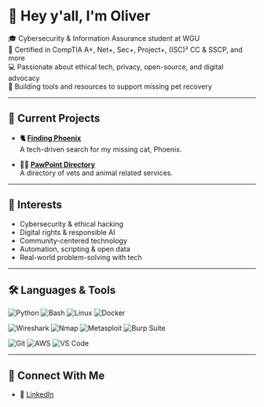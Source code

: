 <!--
**oliverbebber/oliverbebber** is a ✨ _special_ ✨ repository because its `README.md` (this file) appears on your GitHub profile.

Here are some ideas to get you started:


- 🔭 I’m currently working on ...
- 🌱 I’m currently learning ...
- 👯 I’m looking to collaborate on ...
- 🤔 I’m looking for help with ...
- 💬 Ask me about ...
- 📫 How to reach me: ...
- 😄 Pronouns: ...
- ⚡ Fun fact: ...
-->

# 👋 Hey y'all, I'm Oliver

🎓 Cybersecurity & Information Assurance student at WGU  
🔐 Certified in CompTIA A+, Net+, Sec+, Project+, (ISC)² CC & SSCP, and more  
💻 Passionate about ethical tech, privacy, open-source, and digital advocacy  
🐾 Building tools and resources to support missing pet recovery

---

## 🔧 Current Projects

- **🐈 [Finding Phoenix](https://findingphe.com)**  
  A tech-driven search for my missing cat, Phoenix.

- **🐾📍 [PawPoint Directory](https://github.com/oliverbebber/PawPoint-Directory)**  
  A directory of vets and animal related services.

---

## 🧠 Interests

- Cybersecurity & ethical hacking
- Digital rights & responsible AI
- Community-centered technology
- Automation, scripting & open data
- Real-world problem-solving with tech

---

## 🛠️ Languages & Tools

![Python](https://img.shields.io/badge/-Python-3776AB?style=flat&logo=python&logoColor=white)
![Bash](https://img.shields.io/badge/-Bash-4EAA25?style=flat&logo=gnu-bash&logoColor=white)
![Linux](https://img.shields.io/badge/-Linux-FCC624?style=flat&logo=linux&logoColor=black)
![Docker](https://img.shields.io/badge/-Docker-2496ED?style=flat&logo=docker&logoColor=white)

![Wireshark](https://img.shields.io/badge/-Wireshark-1C9ACE?style=flat&logo=wireshark&logoColor=white)
![Nmap](https://img.shields.io/badge/-Nmap-8DDBE2?style=flat&logo=nmap&logoColor=black)
![Metasploit](https://img.shields.io/badge/-Metasploit-CE3C3E?style=flat&logo=metasploit&logoColor=white)
![Burp Suite](https://img.shields.io/badge/-Burp%20Suite-FF7A00?style=flat&logo=burp-suite&logoColor=white)

![Git](https://img.shields.io/badge/-Git-F05032?style=flat&logo=git&logoColor=white)
![AWS](https://img.shields.io/badge/-AWS-232F3E?style=flat&logo=amazon-aws&logoColor=white)
![VS Code](https://img.shields.io/badge/-VSCode-007ACC?style=flat&logo=visual-studio-code&logoColor=white)

---

## 🤝 Connect With Me

- 💼 [LinkedIn](https://www.linkedin.com/in/oliverbebber/)
